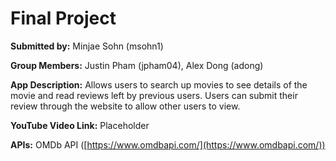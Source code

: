 # Final Project
**Submitted by:** Minjae Sohn (msohn1)
>
**Group Members:** Justin Pham (jpham04), Alex Dong (adong)
>
**App Description:** Allows users to search up movies to see details of the movie and read reviews left by previous users. Users can submit their review through the website to allow other users to view.
>
**YouTube Video Link:** Placeholder
>
**APIs:** OMDb API ([https://www.omdbapi.com/](https://www.omdbapi.com/))
>
